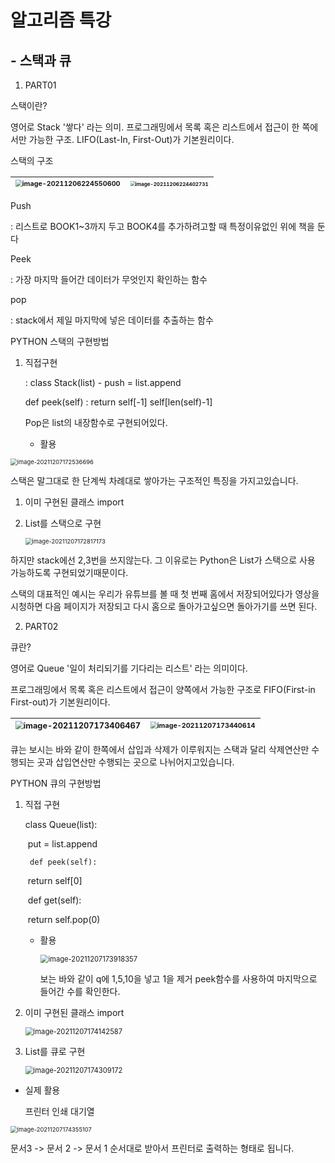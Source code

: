 # 									알고리즘 특강

## - 스택과 큐

1. PART01

스택이란?

영어로 Stack '쌓다' 라는 의미. 프로그래밍에서 목록 혹은 리스트에서 접근이 한 쪽에서만 가능한 구조. LIFO(Last-In, First-Out)가 기본원리이다.

스택의 구조

| <img src="C:\Users\박태민\AppData\Roaming\Typora\typora-user-images\image-20211206224550600.png" alt="image-20211206224550600" style="zoom: 67%;" /> | <img src="C:\Users\박태민\AppData\Roaming\Typora\typora-user-images\image-20211206224402731.png" alt="image-20211206224402731" style="zoom: 50%;" /> |
| ------------------------------------------------------------ | ------------------------------------------------------------ |

Push

: 리스트로 BOOK1~3까지 두고 BOOK4를 추가하려고할 때 특정이유없인 위에 책을 둔다

Peek

: 가장 마지막 들어간 데이터가 무엇인지 확인하는 함수

pop

: stack에서 제일 마지막에 넣은 데이터를 추출하는 함수 



PYTHON 스택의 구현방법

1. 직접구현

   : class Stack(list) -  push = list.append

    def peek(self) : return self[-1] self[len(self)-1]

   Pop은 list의 내장함수로 구현되어있다.

   - 활용


<img src="C:\Users\박태민\AppData\Roaming\Typora\typora-user-images\image-20211207172536696.png" alt="image-20211207172536696" style="zoom: 67%;" />

스택은 말그대로 한 단계씩 차례대로 쌓아가는 구조적인 특징을 가지고있습니다.

1. 이미 구현된 클래스 import

2. List를 스택으로 구현

   <img src="C:\Users\박태민\AppData\Roaming\Typora\typora-user-images\image-20211207172817173.png" alt="image-20211207172817173" style="zoom:67%;" />

하지만 stack에선 2,3번을 쓰지않는다. 그 이유로는 Python은 List가 스택으로 사용 가능하도록 구현되었기때문이다. 

스택의 대표적인 예시는 우리가 유튜브를 볼 때 첫 번째 홈에서 저장되어있다가 영상을 시청하면 다음 페이지가 저장되고 다시 홈으로 돌아가고싶으면 돌아가기를 쓰면 된다.



2. PART02

큐란?

영어로 Queue '일이 처리되기를 기다리는 리스트' 라는 의미이다.

프로그래밍에서 목록 혹은 리스트에서 접근이 양쪽에서 가능한 구조로 FIFO(First-in First-out)가 기본원리이다.

| <img src="C:\Users\박태민\AppData\Roaming\Typora\typora-user-images\image-20211207173406467.png" alt="image-20211207173406467" style="zoom:80%;" /> | <img src="C:\Users\박태민\AppData\Roaming\Typora\typora-user-images\image-20211207173440614.png" alt="image-20211207173440614" style="zoom:67%;" /> |
| ------------------------------------------------------------ | ------------------------------------------------------------ |

큐는 보시는 바와 같이 한쪽에서 삽입과 삭제가 이루워지는 스택과  달리 삭제연산만 수행되는 곳과 삽입연산만 수행되는 곳으로 나뉘어지고있습니다.

PYTHON 큐의 구현방법

1. 직접 구현

   class Queue(list):

   ​	put = list.append

    	def peek(self):

   ​		return self[0]

   ​	def get(self):

   ​		return self.pop(0)

   - 활용

     <img src="C:\Users\박태민\AppData\Roaming\Typora\typora-user-images\image-20211207173918357.png" alt="image-20211207173918357" style="zoom: 80%;" />

     보는 바와 같이 q에 1,5,10을 넣고 1을 제거 peek함수를 사용하여 마지막으로 들어간 수를 확인한다.  

2. 이미 구현된 클래스 import

   <img src="C:\Users\박태민\AppData\Roaming\Typora\typora-user-images\image-20211207174142587.png" alt="image-20211207174142587" style="zoom:80%;" />

   

3. List를 큐로 구현

   <img src="C:\Users\박태민\AppData\Roaming\Typora\typora-user-images\image-20211207174309172.png" alt="image-20211207174309172" style="zoom:80%;" />

- 실제 활용

  프린터 인쇄 대기열 

<img src="C:\Users\박태민\AppData\Roaming\Typora\typora-user-images\image-20211207174355107.png" alt="image-20211207174355107" style="zoom:67%;" />

문서3 -> 문서 2 -> 문서 1 순서대로 받아서 프린터로 출력하는 형태로 됩니다.
